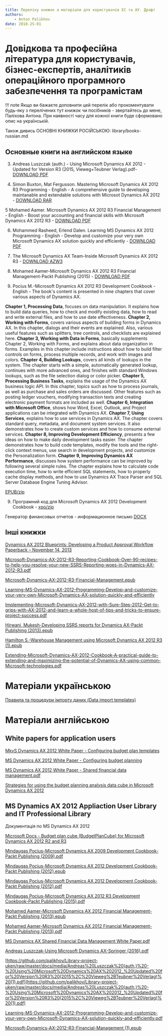 ```yaml
---
title: Переліку книжок а матеріали для користувачів ЕС та АУ. Драфт
authors:
    - Anton Palikhov
date: 2018-25-01
---
```


# Довідкова та професійна література для користувачів, бізнес-експертів, аналітиків операційного програмного забезпечення та програмістам

!!! note
    Якщо ви бажаєте доповнити цей перелік або прокоментувати будь-яку з перелічених тут книжок чи посібників - звертайтесь до мене, Паліхова Антона. При наявності часу для кожної книги буде сформовано опис на українській.

Також дивись []() ОСНОВНІ КНИЖКИ РОСІЙСЬКОЮ: library/books-russian.md  

## Основные книги на английском языке

3. Andreas Luszczak (auth.) - Using Microsoft Dynamics AX 2012 - Updated for Version R3 (2015, Vieweg+Teubner Verlag).pdf- [DOWNLOAD PDF](https://github.com/palikhov/Library-project-uken/blob/master/docs/media/Andreas%20Luszczak%20(auth.)%20-%20Using%20Microsoft%20Dynamics%20AX%202012_%20Updated%20for%20Version%20R3%20(2015%2C%20Vieweg%2BTeubner%20Verlag).pdf)

4. Simon Buxton, Mat Fergusson. Mastering Microsoft Dynamics AX 2012 R3 Programming  - English - A comprehensive guide to developing maintanable and extendable solutions with Microsot Dynamics AX 2012 - [DOWNLOAD RAR](https://github.com/palikhov/Library-project-uken/blob/master/docs/media/Buxton%20S.,%20Fergusson%20M.-Mastering%20Microsoft%20Dynamics%20AX%202012%20R3%20Programming.rar?raw=true)

5 Mohamed Aamer. Microsoft Dynamics AX 2012 R3 Financial	Management - English - Boost your accounting and financial skills with Microsoft Dynamics AX 2012 R3 - [DOWNLOAD PDF](https://github.com/palikhov/Library-project-uken/blob/master/docs/media/Buxton%20S.%2C%20Fergusson%20M.-Mastering%20Microsoft%20Dynamics%20AX%202012%20R3%20Programming.rar)

6.  Mohammed Rasheed, Erlend Dalen. Learning MS Dynamics AX 2012 Programming  - English - Develop and customize your very own Microsoft Dynamics AX solution quickly and efficiently  - [DOWNLOAD PDF](https://github.com/palikhov/Library-project-uken/raw/master/docs/media/Mohammed%20Rasheed%2C%20Erlend%20Dalen-Learning%20MS%20Dynamics%20AX%202012%20Programming-Packt%20Publishing%20(%202014).pdf)

6. The Microsoft Dynamics AX Team-Inside Microsoft Dynamics AX 2012 R3 - [DOWNLOAD AZW3](https://github.com/palikhov/Library-project-uken/blob/master/docs/media/The%20Microsoft%20Dynamics%20AX%20Team-Inside%20Microsoft%20Dynamics%20AX%202012%20R3-Microsoft%20Press%20(2014)%20(1).azw3)

7. Mohamed Aamer-Microsoft Dynamics AX 2012 R3 Financial Management-Packt Publishing (2015)  - [DOWNLOAD PDF](https://github.com/palikhov/Library-project-uken/blob/master/docs/media/Mohamed%20Aamer-Microsoft%20Dynamics%20AX%202012%20R3%20Financial%20Management-Packt%20Publishing%20(2015)%20(1).pdf)

8. Pocius M.-Microsoft Dynamics AX 2012 R3 Development Cookbook  - English - The book's content is presented in nine chapters that cover various aspects of Dynamics AX.

**Chapter 1, Processing Data**, focuses on data manipulation. It explains how to build data queries, how to check and modify existing data, how to read and write external files, and how to use date effectiveness.
**Chapter 2, Working with Forms**, covers various aspects of building forms in Dynamics AX. In this chapter, dialogs and their events are explained. Also, various useful features such as splitters, tree controls, and checklists are explained here. **Chapter 3, Working with Data in Forms**, basically supplements Chapter 2, Working with Forms, and explains about data organization in forms. Examples in this chapter include instructions about how to build filter controls on forms, process multiple records, and work with images and colors.
**Chapter 4, Building Lookups**, covers all kinds of lookups in the system. The chapter starts with a simple, automatically generated lookup, continues with more advanced ones, and finishes with standard Windows lookups, such as the file selection dialog or color picker.
**Chapter 5, Processing Business Tasks**, explains the usage of the Dynamics AX business logic API. In this chapter, topics such as how to process journals, as well as purchase and sales orders are discussed. Other features such as posting ledger vouchers, modifying transaction texts and creating electronic payment formats are included as well. **Chapter 6, Integration with Microsoft Office**, shows how Word, Excel, Outlook, and Project applications can be integrated with Dynamics AX.
**Chapter 7, Using Services**, explains how to use services in Dynamics AX. The chapter covers standard query, metadata, and document system services. It also demonstrates how to create custom services and how to consume external services.
**Chapter 8, Improving Development Efficiency**, presents a few ideas on how to make daily development tasks easier. The chapter demonstrates how to build code templates, modify the tools and the right-click context menus, use search in development projects, and customize the Personalization form.
**Chapter 9, Improving Dynamics AX Performance**, discusses how system performance can be improved by following several simple rules. The chapter explains how to calculate code execution time, how to write efficient SQL statements, how to properly cache display methods, and how to use Dynamics AX Trace Parser and SQL Server Database Engine Tuning Advisor. 

 [EPUB/zip](https://github.com/palikhov/Library-project-uken/blob/master/docs/media/Pocius%20M.-Microsoft%20Dynamics%20AX%202012%20R3%20Development%20Cookbook%20(1).rar?raw=true)

9. Програмний код для Microsoft Dynamics AX 2012 Development Cookbook - [xpo/zip](https://github.com/palikhov/Library-project-uken/blob/master/docs/media/-code-bundle-from-Microsoft-Dynamics-AX-2012-Development-Cookbook)

Генератор финансовых отчетов - информационное письмо [DOCX](https://github.com/palikhov/Library-project-uken/blob/master/docs/media/MS_DYNAMICS_AX_2012_RUS_GFO.docx?raw=true)

## Інші книжки

[Dynamics AX 2012 Blueprints: Developing a Product Approval Workflow Paperback – November 14, 2013]()

[Microsoft-Dynamics-AX-2012-R3-Reporting-Cookbook-Over-90-recipes-to-help-you-resolve-your-new-SSRS-Reporting-woes-in-Dynamics-AX-2012-R3.pdf](https://github.com/palikhov/Library-project-uken/raw/master/docs/media/Microsoft-Dynamics-AX-2012-R3-Reporting-Cookbook-Over-90-recipes-to-help-you-resolve-your-new-SSRS-Reporting-woes-in-Dynamics-AX-2012-R3.pdf)

[Microsoft-Dynamics-AX-2012-R3-Financial-Management.epub](https://github.com/palikhov/Library-project-uken/raw/master/docs/media/Microsoft-Dynamics-AX-2012-R3-Financial-Management%20(1).epub)

[Learning-MS-Dynamics-AX-2012-Programming-Develop-and-customize-your-very-own-Microsoft-Dynamics-AX-solution-quickly-and-efficiently](https://github.com/palikhov/Library-project-uken/raw/master/docs/media/Implementing-Microsoft-Dynamics-AX-2012-with-Sure-Step-2012-Get-to-grips-with-AX-2012-and-learn-a-whole-host-of-tips-and-tricks-to-ensure-project-success.pdf)

[Implementing-Microsoft-Dynamics-AX-2012-with-Sure-Step-2012-Get-to-grips-with-AX-2012-and-learn-a-whole-host-of-tips-and-tricks-to-ensure-project-success.pdf](https://github.com/palikhov/Library-project-uken/raw/master/docs/media/Implementing-Microsoft-Dynamics-AX-2012-with-Sure-Step-2012-Get-to-grips-with-AX-2012-and-learn-a-whole-host-of-tips-and-tricks-to-ensure-project-success.pdf)

[Hirwani, Mukesh-Developing SSRS reports for Dynamics AX-Packt Publishing (2013).epub](https://github.com/palikhov/Library-project-uken/raw/master/docs/media/Hirwani%2C%20Mukesh-Developing%20SSRS%20reports%20for%20Dynamics%20AX-Packt%20Publishing%20(2013).epub)

[Hamilton S.-Warehouse Management using Microsoft Dynamics AX 2012 R3 (1).epub](https://github.com/palikhov/Library-project-uken/blob/master/docs/media/Hamilton%20S.-Warehouse%20Management%20using%20Microsoft%20Dynamics%20AX%202012%20R3%20(1).epub)

[Extending-Microsoft-Dynamics-AX-2012-Cookbook-A-practical-guide-to-extending-and-maximizing-the-potential-of-Dynamics-AX-using-common-Microsoft-technologies.pdf](https://github.com/palikhov/Library-project-uken/raw/master/docs/media/Extending-Microsoft-Dynamics-AX-2012-Cookbook-A-practical-guide-to-extending-and-maximizing-the-potential-of-Dynamics-AX-using-common-Microsoft-technologies.pdf)

# Матеріали українською

[Правила та процедури імпорту даних (Data import templates)](https://raw.githubusercontent.com/palikhov/Library-project-uken/master/docs/media/UKEN-RULES-IMPORT-DATA.pdf)

# Матеріали англійською

## White papers for application users 

[MkvS Dynamics AX 2012 White Paper - Configuring budget plan templates](https://github.com/palikhov/Library-project-uken/blob/master/docs/media/MS%20Dynamics%20AX%202012%20White%20Paper%20-%20Configuring%20budget%20plan%20templates.pdf)

[MS Dynamics AX 2012 White Paper - Configuring budget planning](https://raw.githubusercontent.com/palikhov/Library-project-uken/master/docs/media/MS%20Dynamics%20AX%202012%20White%20Paper%20-%20Configuring%20budget%20planning.pdf)

[MS Dynamics AX 2012 White Paper - Shared financial data management.pdf](https://raw.githubusercontent.com/palikhov/Library-project-uken/master/docs/media/MS%20Dynamics%20AX%202012%20White%20Paper%20-%20Shared%20financial%20data%20management.pdf)

[Strategies for using the budget planning analysis data cube in Microsoft Dynamics AX 2012](https://raw.githubusercontent.com/palikhov/Library-project-uken/master/docs/media/MS%20Dynamics%20AX%202012%20White%20Paper%20-%20Strategies%20for%20using%20the%20budget%20planning%20analysis%20data%20cube%20in%20Microsoft%20Dynamics%20AX%202012.pdf)

## MS Dynamics AX 2012 Appliaction User Library and IT Professional Library

Документація по MS Dynamics AX 2012

[Microsoft Docs - Budget plan cube (BudgetPlanCube) for Microsoft Dynamics AX 2012 R2 and R3](https://docs.microsoft.com/en-us/dynamicsax-2012/appuser-itpro/budget-plan-cube-budgetplancube-for-microsoft-dynamics-ax-2012-r2-and-r3)

[Mindaugas Pocius-Microsoft Dynamics AX 2009 Development Cookbook-Packt Publishing (2009).pdf](https://github.com/palikhov/Library-project-uken/raw/master/docs/media/Mindaugas%20Pocius-Microsoft%20Dynamics%20AX%202009%20Development%20Cookbook-Packt%20Publishing%20(2009).pdf)

[Mindaugas Pocius-Microsoft Dynamics AX 2012 Development Cookbook-Packt Publishing (2012).epub](https://github.com/palikhov/Library-project-uken/raw/master/docs/media/Mindaugas%20Pocius-Microsoft%20Dynamics%20AX%202012%20Development%20Cookbook-Packt%20Publishing%20(2012).epub)

[Mindaugas Pocius-Microsoft Dynamics AX 2012 Development Cookbook-Packt Publishing (2012).pdf](https://github.com/palikhov/Library-project-uken/raw/master/docs/media/Mindaugas%20Pocius-Microsoft%20Dynamics%20AX%202012%20Development%20Cookbook-Packt%20Publishing%20(2012).pdf)

[Mindaugas Pocius-Microsoft Dynamics AX 2012 R3 Development Cookbook-Packt Publishing (2015).pdf](https://github.com/palikhov/Library-project-uken/raw/master/docs/media/Mindaugas%20Pocius-Microsoft%20Dynamics%20AX%202012%20R3%20Development%20Cookbook-Packt%20Publishing%20(2015).pdf)

[Mohamed Aamer-Microsoft Dynamics AX 2012 Financial Management-Packt Publishing (2013).epub](https://github.com/palikhov/Library-project-uken/raw/master/docs/media/Mohamed%20Aamer-Microsoft%20Dynamics%20AX%202012%20Financial%20Management-Packt%20Publishing%20(2013).epub)

[Mohamed Aamer-Microsoft Dynamics AX 2012 Financial Management-Packt Publishing (2013).pdf](https://github.com/palikhov/Library-project-uken/raw/master/docs/media/Mohamed%20Aamer-Microsoft%20Dynamics%20AX%202012%20Financial%20Management-Packt%20Publishing%20(2013).pdf)

[MS Dynamics AX Shared Financial Data Management White Paper.pdf](https://github.com/palikhov/Library-project-uken/raw/master/docs/media/MS%20Dynamics%20AX%20Shared%20Financial%20Data%20Management%20White%20Paper.pdf)

[Andreas Luszczak-Using Microsoft Dynamics AX-Springer (2016).pdf](https://github.com/palikhov/Library-project-uken/raw/master/docs/media/Andreas%20Luszczak-Using%20Microsoft%20Dynamics%20AX-Springer%20(2016).pdf)

[https://github.com/palikhov/Library-project-uken/raw/master/docs/media/Andreas%20Luszczak%20(auth.)%20-%20Using%20Microsoft%20Dynamics%20AX%202012_%20Updated%20for%20Version%20R3%20(2015%2C%20Vieweg%2BTeubner%20Verlag)%20(1).pdf](https://github.com/palikhov/Library-project-uken/raw/master/docs/media/Andreas%20Luszczak%20(auth.)%20-%20Using%20Microsoft%20Dynamics%20AX%202012_%20Updated%20for%20Version%20R3%20(2015%2C%20Vieweg%2BTeubner%20Verlag)%20(1).pdf)

[Learning-MS-Dynamics-AX-2012-Programming-Develop-and-customize-your-very-own-Microsoft-Dynamics-AX-solution-quickly-and-efficiently.pdf](https://github.com/palikhov/Library-project-uken/raw/master/docs/media/Learning-MS-Dynamics-AX-2012-Programming-Develop-and-customize-your-very-own-Microsoft-Dynamics-AX-solution-quickly-and-efficiently.pdf)

[Microsoft-Dynamics-AX-2012-R3-Financial-Management (1).epub](https://github.com/palikhov/Library-project-uken/raw/master/docs/media/Microsoft-Dynamics-AX-2012-R3-Financial-Management%20(1).epub)